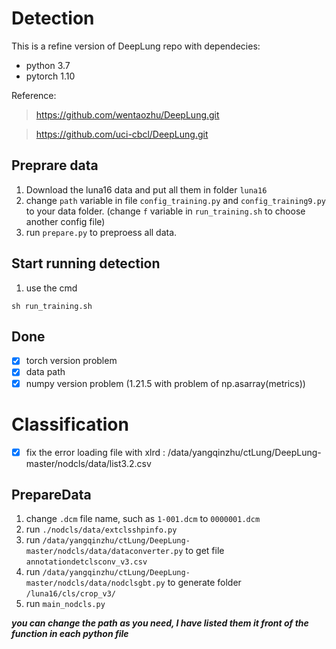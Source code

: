 # Detection 
 This is a refine version of DeepLung repo with dependecies:
 * python 3.7
 * pytorch 1.10
 
 Reference: 
 > https://github.com/wentaozhu/DeepLung.git
 
 > https://github.com/uci-cbcl/DeepLung.git
 
 ## Preprare data
 1. Download the luna16 data and put all them in folder `luna16`
 2. change `path` variable in file `config_training.py` and `config_training9.py` to your data folder. (change `f` variable in `run_training.sh` to choose another config file)
 3. run `prepare.py` to preproess all data.

## Start running detection
1. use the cmd
```
sh run_training.sh 
```
## Done
- [x] torch version problem
- [x] data path
- [x] numpy version problem (1.21.5 with problem of np.asarray(metrics))

# Classification 
- [x]  fix the error loading file with xlrd  : /data/yangqinzhu/ctLung/DeepLung-master/nodcls/data/list3.2.csv

## PrepareData
1. change `.dcm` file name, such as `1-001.dcm` to `0000001.dcm`
2. run `./nodcls/data/extclsshpinfo.py`
3. run `/data/yangqinzhu/ctLung/DeepLung-master/nodcls/data/dataconverter.py` to get file `annotationdetclsconv_v3.csv`
4. run `/data/yangqinzhu/ctLung/DeepLung-master/nodcls/data/nodclsgbt.py` to generate folder `/luna16/cls/crop_v3/`
5. run `main_nodcls.py`

___you can change the path as you need, I have listed them it front of the function in each python file___